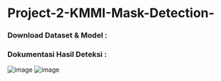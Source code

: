 # Project-2-KMMI-Mask-Detection-

### Download Dataset & Model :


### Dokumentasi Hasil Deteksi :
![image](https://user-images.githubusercontent.com/72428679/139575195-abef1734-d068-4aa2-805c-d19df8a5fc8b.png)
![image](https://user-images.githubusercontent.com/72428679/139575210-856a4cef-0def-4d41-b96b-e24982ebfe08.png)
